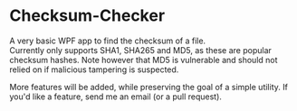 # Checksum-Checker

A very basic WPF app to find the checksum of a file.  
Currently only supports SHA1, SHA265 and MD5, as these are popular checksum hashes. Note however that MD5 is vulnerable and should not relied on if malicious tampering is suspected.

More features will be added, while preserving the goal of a simple utility. If you'd like a feature, send me an email (or a pull request).